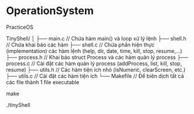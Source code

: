 # OperationSystem
PracticeOS

TinyShell/
│
├── main.c          // Chứa hàm main() và loop xử lý lệnh
├── shell.h         // Chứa khai báo các hàm
├── shell.c         // Chứa phần hiện thực (implementation) các hàm lệnh (help, dir, date, time, kill, stop, resume,...)
├── process.h       // Khai báo struct Process và các hàm quản lý process
├── process.c       // Cài đặt các hàm quản lý process (addProcess, list, kill, stop, resume)
├── utils.h         // Các hàm tiện ích nhỏ (isNumeric, clearScreen, etc.)
├── utils.c         // Cài đặt các hàm tiện ích
└── Makefile        // Để biên dịch tất cả các file thành 1 file executable


make

./tinyShell
